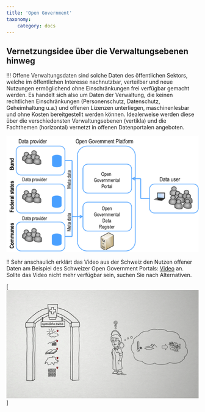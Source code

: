 ```yaml
---
title: 'Open Government'
taxonomy:
    category: docs
---
```


## Vernetzungsidee über die Verwaltungsebenen hinweg

!!! Offene Verwaltungsdaten sind solche Daten des öffentlichen Sektors, welche im öffentlichen Interesse nachnutzbar, verteilbar und neue Nutzungen ermöglichend ohne Einschränkungen frei verfügbar gemacht werden. Es handelt sich also um Daten der Verwaltung, die keinen rechtlichen Einschränkungen (Personenschutz, Datenschutz, Geheimhaltung u.a.) und offenen Lizenzen unterliegen, maschinenlesbar und ohne Kosten bereitgestellt werden können. Idealerweise werden diese über die verschiedensten Verwaltungsebenen (vertikla) und die Fachthemen (horizontal) vernetzt in offenen Datenportalen angeboten.

![Quelle: Open Government Studie (2012), S. 80](opengov_plattform.png?classes=caption "Open Government Studie (2012), S. 80")

!! Sehr anschaulich erklärt das Video aus der Schweiz den Nutzen offener Daten am Beispiel des Schweizer Open Government Portals:  [Video](https://www.youtube.com/watch?v=Bm0QxEpL5XE) an. <br><span class="small"> Sollte das Video nicht mehr verfügbar sein, suchen Sie nach Alternativen.</p>
[![](OGDSchweiz.png?resize=300&classes=caption "opendata.swiss - das Portal für Schweizer Open Government Data (OGD) (Quelle: Wikimedia-Salon)")]
